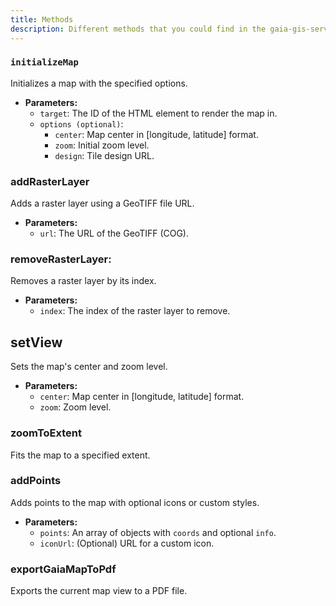 ```yaml
---
title: Methods
description: Different methods that you could find in the gaia-gis-service.
---
```


### `initializeMap`

Initializes a map with the specified options.

- **Parameters:**
  - `target`: The ID of the HTML element to render the map in.
  - `options (optional)`:
    - `center`: Map center in [longitude, latitude] format.
    - `zoom`: Initial zoom level.
    - `design`: Tile design URL.

### **addRasterLayer**

Adds a raster layer using a GeoTIFF file URL.

- **Parameters:**
  - `url`: The URL of the GeoTIFF (COG).

### **removeRasterLayer**:

Removes a raster layer by its index.

- **Parameters:**
  - `index`: The index of the raster layer to remove.

## **setView**

Sets the map's center and zoom level.

- **Parameters:**
  - `center`: Map center in [longitude, latitude] format.
  - `zoom`: Zoom level.

### **zoomToExtent**

Fits the map to a specified extent.

### **addPoints**

Adds points to the map with optional icons or custom styles.

- **Parameters:**
  - `points`: An array of objects with `coords` and optional `info`.
  - `iconUrl`: (Optional) URL for a custom icon.

### **exportGaiaMapToPdf**

Exports the current map view to a PDF file.

